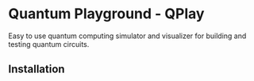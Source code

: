 # Quantum Playground -  QPlay

Easy to use quantum computing simulator and visualizer for building and testing quantum circuits.


## Installation

